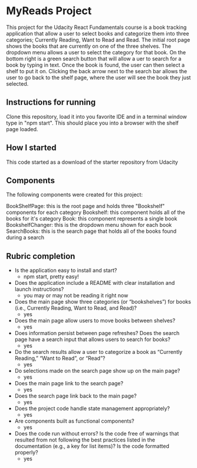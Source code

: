 # MyReads Project

This project for the Udacity React Fundamentals course is a book tracking application that allow a user to select books and categorize them into three categories; Currently Reading, Want to Read and Read.  The initial root page shows the books that are currently on one of the three shelves.  The dropdown menu allows a user to select the category for that book.  On the bottom right is a green search button that will allow a uer to search for a book by typing in text.  Once the book is found, the user can then select a shelf to put it on.  Clicking the back arrow next to the search bar allows the user to go back to the shelf page, where the user will see the book they just selected. 

## Instructions for running

Clone this repository, load it into you favorite IDE and in a terminal window type in "npm start".  This should place you into a browser with the shelf page loaded.

## How I started

This code started as a download of the starter repository from Udacity

## Components

The following components were created for this project:

BookShelfPage: this is the root page and holds three "Bookshelf" components for each category
Bookshelf: this component holds all of the books for it's category
Book: this component represents a single book
BookshelfChanger: this is the dropdown menu shown for each book
SearchBooks: this is the search page that holds all of the books found during a search

## Rubric completion
- Is the application easy to install and start? 
  -  npm start, pretty easy!
- Does the application include a README with clear installation and launch instructions? 
  - you may or may not be reading it right now
- Does the main page show three categories (or “bookshelves”) for books (i.e., Currently Reading, Want to Read, and Read)?
  - yes
- Does the main page allow users to move books between shelves?
  - yes
- Does information persist between page refreshes?
Does the search page have a search input that allows users to search for books?
  - yes
- Do the search results allow a user to categorize a book as “Currently Reading,” “Want to Read”, or “Read”?
  - yes
- Do selections made on the search page show up on the main page?
  - yes
- Does the main page link to the search page?
  - yes
- Does the search page link back to the main page?
  - yes
- Does the project code handle state management appropriately?
  - yes
- Are components built as functional components?
  - yes
- Does the code run without errors? Is the code free of warnings that resulted from not following the best practices listed in the documentation (e.g., a key for list items)? Is the code formatted properly?
  - yes